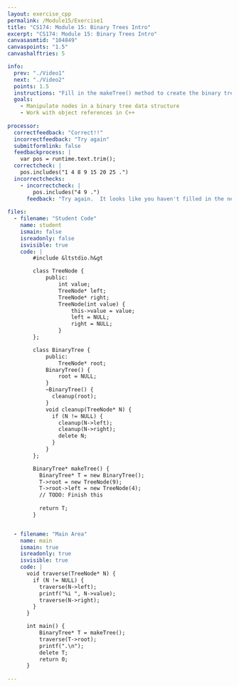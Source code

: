 ```yaml
---
layout: exercise_cpp
permalink: /Module15/Exercise1
title: "CS174: Module 15: Binary Trees Intro"
excerpt: "CS174: Module 15: Binary Trees Intro"
canvasasmtid: "104849"
canvaspoints: "1.5"
canvashalftries: 5

info:
  prev: "./Video1"
  next: "./Video2"
  points: 1.5
  instructions: "Fill in the makeTree() method to create the binary tree pictured below:<BR><img src = \"../images/Module15/Exercise1.svg\">"
  goals:
    - Manipulate nodes in a binary tree data structure
    - Work with object references in C++
    
processor:  
  correctfeedback: "Correct!!" 
  incorrectfeedback: "Try again"
  submitformlink: false
  feedbackprocess: | 
    var pos = runtime.text.trim();
  correctcheck: |
    pos.includes("1 4 8 9 15 20 25 .")
  incorrectchecks:
    - incorrectcheck: |
        pos.includes("4 9 .")
      feedback: "Try again.  It looks like you haven't filled in the new nodes yet for the tree."
 
files:
  - filename: "Student Code"
    name: student
    ismain: false
    isreadonly: false
    isvisible: true
    code: | 
        #include &ltstdio.h&gt

        class TreeNode {
            public:
                int value;
                TreeNode* left;
                TreeNode* right;
                TreeNode(int value) {
                    this->value = value;
                    left = NULL;
                    right = NULL;
                }
        };

        class BinaryTree {
            public:
                TreeNode* root;
            BinaryTree() {
                root = NULL;
            }
            ~BinaryTree() {
              cleanup(root);
            }
            void cleanup(TreeNode* N) {
              if (N != NULL) {
                cleanup(N->left);
                cleanup(N->right);
                delete N;
              }
            }
        };

        BinaryTree* makeTree() {
          BinaryTree* T = new BinaryTree();
          T->root = new TreeNode(9);
          T->root->left = new TreeNode(4);
          // TODO: Finish this
          
          return T;
        }


  - filename: "Main Area"
    name: main
    ismain: true
    isreadonly: true
    isvisible: true
    code: | 
      void traverse(TreeNode* N) {
        if (N != NULL) {
          traverse(N->left);
          printf("%i ", N->value);
          traverse(N->right);
        }
      }

      int main() {
          BinaryTree* T = makeTree();
          traverse(T->root);
          printf(".\n");
          delete T;
          return 0;
      }
        
---
```

